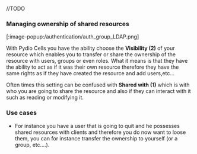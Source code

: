//TODO

### Managing ownership of shared resources

[:image-popup:/authentication/auth_group_LDAP.png]

With Pydio Cells you have the ability choose the **Visibility (2)** of your resource which enables you to transfer or share the ownership of the resource with users, groups or even roles.
What it means is that they have the ability to act as if it was their own resource therefore they have the same rights as if they have created the resource and add users,etc...

Often times this setting can be confused with **Shared with (1)** which is with who you are going to share the resource and also if they can interact with it such as reading or modifying it.

### Use cases

* For instance you have a user that is going to quit and he possesses shared resources with clients and therefore you do now want to loose them, you can for instance transfer the ownership to yourself (or a group, etc....).